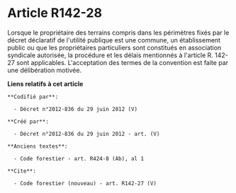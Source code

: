 # Article R142-28

Lorsque le propriétaire des terrains compris dans les périmètres fixés par le décret déclaratif de l'utilité publique est une
commune, un établissement public ou que les propriétaires particuliers sont constitués en association syndicale autorisée, la
procédure et les délais mentionnés à l'article R. 142-27 sont applicables. L'acceptation des termes de la convention est
faite par une délibération motivée.

**Liens relatifs à cet article**

	**Codifié par**:

	  - Décret n°2012-836 du 29 juin 2012 (V)

	**Créé par**:

	  - Décret n°2012-836 du 29 juin 2012 - art. (V)

	**Anciens textes**:

	  - Code forestier - art. R424-8 (Ab), al 1

	**Cite**:

	  - Code forestier (nouveau) - art. R142-27 (V)
